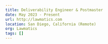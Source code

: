 ```yaml
---
title: Deliverability Engineer & Postmaster
date: May 2023 - Present
url: http://lawmatics.com
location: San Diego, California (Remote)
org: Lawmatics
tags: []
---
```




